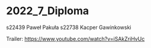 # 2022_7_Diploma
s22439 Paweł Pakuła s22738 Kacper Gawinkowski

Trailer: https://www.youtube.com/watch?v=iSAkZriHvUc
